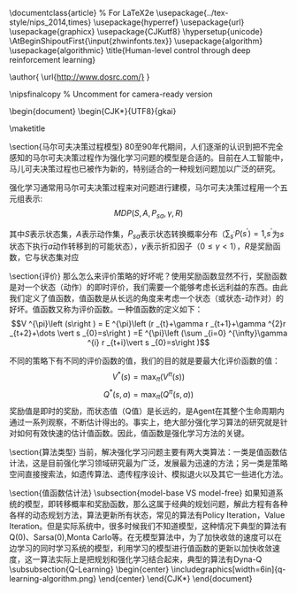 \documentclass{article} % For LaTeX2e
\usepackage{../tex-style/nips_2014,times}
\usepackage{hyperref}
\usepackage{url}
\usepackage{graphicx}
\usepackage{CJKutf8}
\hypersetup{unicode}
\AtBeginShipoutFirst{\input{zhwinfonts.tex}}
\usepackage{algorithm}  
\usepackage{algorithmic}
\title{Human-level control through deep reinforcement learning}

\author{
 \url{http://www.dosrc.com/}
}


\nipsfinalcopy % Uncomment for camera-ready version

\begin{document}
\begin{CJK*}{UTF8}{gkai}

\maketitle

\section{马尔可夫决策过程模型}
80至90年代期间，人们逐渐的认识到把不完全感知的马尔可夫决策过程作为强化学习问题的模型是合适的。目前在人工智能中，马儿可夫决策过程也已被作为新的，特别适合的一种规划问题加以广泛的研究。

强化学习通常用马尔可夫决策过程来对问题进行建模，马尔可夫决策过程用一个五元组表示:$$MDP \left (S,A,{P _{sa}},\gamma,R\right )$$

其中$S$表示状态集，$A$表示动作集，$P _{sa}$表示状态转换概率分布（$\sum _{s ^{'}}P\left (s ^{'}\right )=1$,$s ^{'}$为$s$状态下执行$a$动作转移到的可能状态），$\gamma$表示折扣因子（$0 \leq \gamma < 1$），$R$是奖励函数，它与状态集对应

\section{评价}
那么怎么来评价策略的好坏呢？使用奖励函数显然不行，奖励函数是对一个状态（动作）的即时评价，我们需要一个能够考虑长远利益的东西。由此我们定义了值函数，值函数是从长远的角度来考虑一个状态（或状态-动作对）的好坏。值函数又称为评价函数。一种值函数的定义如下：$$V ^{\pi}\left (s\right ) = E ^{\pi}\left (r _{t}+\gamma r _{t+1}+\gamma ^{2}r _{t+2}+\dots \vert s _{0}=s\right ) =E ^{\pi}\left (\sum _{i=0} ^{\infty}\gamma ^{i} r _{t+i}\vert s _{0}=s\right )$$

不同的策略下有不同的评价函数的值，我们的目的就是要最大化评价函数的值：
$$V ^{*}\left (s\right )=\max _{\pi}\left ( V ^{\pi}\left (s\right ) \right )$$
$$Q ^{*}\left (s,a\right )=\max _{\pi}\left ( Q ^{\pi}\left (s,a\right ) \right )$$
奖励值是即时的奖励，而状态值（Q值）是长远的，是Agent在其整个生命周期内通过一系列观察，不断估计得出的。事实上，绝大部分强化学习算法的研究就是针对如何有效快速的估计值函数。因此，值函数是强化学习方法的关键。

\section{算法类型}
当前，解决强化学习问题主要有两大类算法：一类是值函数估计法，这是目前强化学习领域研究最为广泛，发展最为迅速的方法；另一类是策略空间直接搜索法，如遗传算法、遗传程序设计、模拟退火以及其它一些进化方法。

\section{值函数估计法}
\subsection{model-base VS model-free}
如果知道系统的模型，即转移概率和奖励函数，那么这属于经典的规划问题，解此方程有各种各样的动态规划方法，算法更新所有状态，常见的算法有Policy Iteration，Value Iteration。但是实际系统中，很多时候我们不知道模型，这种情况下典型的算法有Q(0)、Sarsa(0),Monta Carlo等。在无模型算法中，为了加快收敛的速度可以在边学习的同时学习系统的模型，利用学习的模型进行值函数的更新以加快收敛速度，这一算法实际上是把规划和强化学习结合起来，典型的算法有Dyna-Q
\subsubsection{Q-Learning}
\begin{center}
\includegraphics[width=6in]{q-learning-algorithm.png}
\end{center}
\end{CJK*}
\end{document}